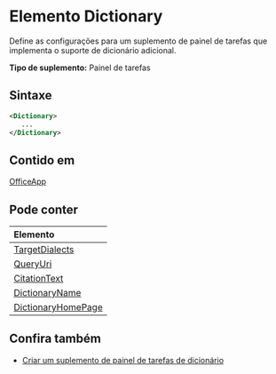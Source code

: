 # <a name="dictionary-element"></a>Elemento Dictionary
Define as configurações para um suplemento de painel de tarefas que implementa o suporte de dicionário adicional.

**Tipo de suplemento:** Painel de tarefas

## <a name="syntax"></a>Sintaxe

```XML
<Dictionary>
   ...
</Dictionary>
```

## <a name="contained-in"></a>Contido em

[OfficeApp](officeapp.md)

## <a name="can-contain"></a>Pode conter

|**Elemento**|
|:-----|
|[TargetDialects](targetdialects.md)|
|[QueryUri](queryuri.md)|
|[CitationText](citationtext.md)|
|[DictionaryName](dictionaryname.md)|
|[DictionaryHomePage](dictionaryhomepage.md)|

## <a name="see-also"></a>Confira também

- [Criar um suplemento de painel de tarefas de dicionário](https://docs.microsoft.com/office/dev/add-ins/word/dictionary-task-pane-add-ins)
    
